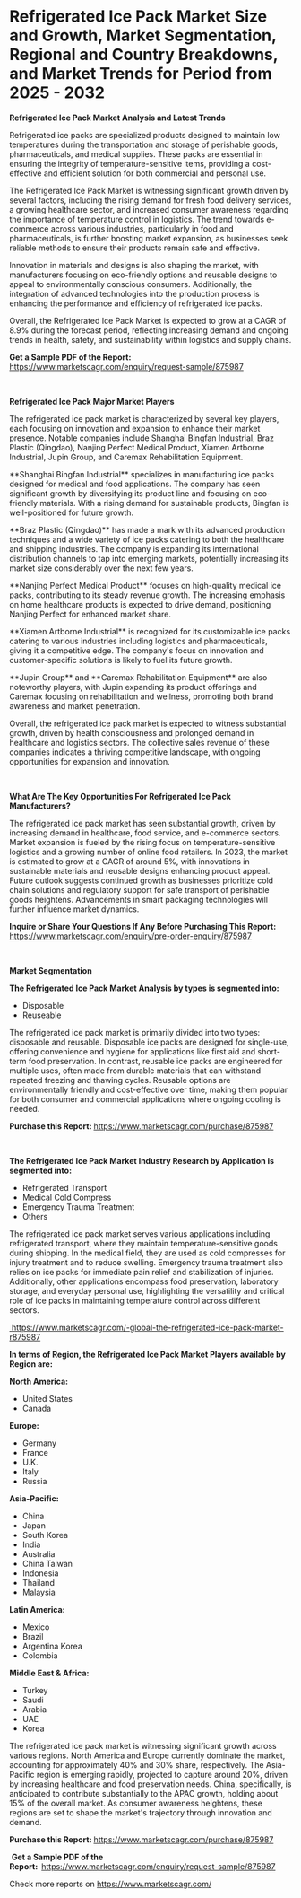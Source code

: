 <p><h1>Refrigerated Ice Pack Market Size and Growth, Market Segmentation, Regional and Country Breakdowns, and Market Trends for Period from 2025 -  2032</h1></p><p><strong>Refrigerated Ice Pack Market Analysis and Latest Trends</strong></p>
<p><p>Refrigerated ice packs are specialized products designed to maintain low temperatures during the transportation and storage of perishable goods, pharmaceuticals, and medical supplies. These packs are essential in ensuring the integrity of temperature-sensitive items, providing a cost-effective and efficient solution for both commercial and personal use.</p><p>The Refrigerated Ice Pack Market is witnessing significant growth driven by several factors, including the rising demand for fresh food delivery services, a growing healthcare sector, and increased consumer awareness regarding the importance of temperature control in logistics. The trend towards e-commerce across various industries, particularly in food and pharmaceuticals, is further boosting market expansion, as businesses seek reliable methods to ensure their products remain safe and effective.</p><p>Innovation in materials and designs is also shaping the market, with manufacturers focusing on eco-friendly options and reusable designs to appeal to environmentally conscious consumers. Additionally, the integration of advanced technologies into the production process is enhancing the performance and efficiency of refrigerated ice packs.</p><p>Overall, the Refrigerated Ice Pack Market is expected to grow at a CAGR of 8.9% during the forecast period, reflecting increasing demand and ongoing trends in health, safety, and sustainability within logistics and supply chains.</p></p>
<p><strong>Get a Sample PDF of the Report:&nbsp;</strong> <a href="https://www.marketscagr.com/enquiry/request-sample/875987?utm_campaign=2998&utm_medium=2&utm_source=Github&utm_content=ia&utm_term=21032025&utm_id=refrigerated-ice-pack">https://www.marketscagr.com/enquiry/request-sample/875987</a></p>
<p>&nbsp;</p>
<p><strong>Refrigerated Ice Pack Major Market Players</strong></p>
<p><p>The refrigerated ice pack market is characterized by several key players, each focusing on innovation and expansion to enhance their market presence. Notable companies include Shanghai Bingfan Industrial, Braz Plastic (Qingdao), Nanjing Perfect Medical Product, Xiamen Artborne Industrial, Jupin Group, and Caremax Rehabilitation Equipment.</p><p>**Shanghai Bingfan Industrial** specializes in manufacturing ice packs designed for medical and food applications. The company has seen significant growth by diversifying its product line and focusing on eco-friendly materials. With a rising demand for sustainable products, Bingfan is well-positioned for future growth.</p><p>**Braz Plastic (Qingdao)** has made a mark with its advanced production techniques and a wide variety of ice packs catering to both the healthcare and shipping industries. The company is expanding its international distribution channels to tap into emerging markets, potentially increasing its market size considerably over the next few years.</p><p>**Nanjing Perfect Medical Product** focuses on high-quality medical ice packs, contributing to its steady revenue growth. The increasing emphasis on home healthcare products is expected to drive demand, positioning Nanjing Perfect for enhanced market share.</p><p>**Xiamen Artborne Industrial** is recognized for its customizable ice packs catering to various industries including logistics and pharmaceuticals, giving it a competitive edge. The company's focus on innovation and customer-specific solutions is likely to fuel its future growth.</p><p>**Jupin Group** and **Caremax Rehabilitation Equipment** are also noteworthy players, with Jupin expanding its product offerings and Caremax focusing on rehabilitation and wellness, promoting both brand awareness and market penetration.</p><p>Overall, the refrigerated ice pack market is expected to witness substantial growth, driven by health consciousness and prolonged demand in healthcare and logistics sectors. The collective sales revenue of these companies indicates a thriving competitive landscape, with ongoing opportunities for expansion and innovation.</p></p>
<p>&nbsp;</p>
<p><strong>What Are The Key Opportunities For Refrigerated Ice Pack Manufacturers?</strong></p>
<p><p>The refrigerated ice pack market has seen substantial growth, driven by increasing demand in healthcare, food service, and e-commerce sectors. Market expansion is fueled by the rising focus on temperature-sensitive logistics and a growing number of online food retailers. In 2023, the market is estimated to grow at a CAGR of around 5%, with innovations in sustainable materials and reusable designs enhancing product appeal. Future outlook suggests continued growth as businesses prioritize cold chain solutions and regulatory support for safe transport of perishable goods heightens. Advancements in smart packaging technologies will further influence market dynamics.</p></p>
<p><strong>Inquire or Share Your Questions If Any Before Purchasing This Report:</strong> <a href="https://www.marketscagr.com/enquiry/pre-order-enquiry/875987?utm_campaign=2998&utm_medium=2&utm_source=Github&utm_content=ia&utm_term=21032025&utm_id=refrigerated-ice-pack">https://www.marketscagr.com/enquiry/pre-order-enquiry/875987</a></p>
<p>&nbsp;</p>
<p><strong>Market Segmentation</strong></p>
<p><strong>The Refrigerated Ice Pack Market Analysis by types is segmented into:</strong></p>
<p><ul><li>Disposable</li><li>Reuseable</li></ul></p>
<p><p>The refrigerated ice pack market is primarily divided into two types: disposable and reusable. Disposable ice packs are designed for single-use, offering convenience and hygiene for applications like first aid and short-term food preservation. In contrast, reusable ice packs are engineered for multiple uses, often made from durable materials that can withstand repeated freezing and thawing cycles. Reusable options are environmentally friendly and cost-effective over time, making them popular for both consumer and commercial applications where ongoing cooling is needed.</p></p>
<p><strong>Purchase this Report:&nbsp;</strong><a href="https://www.marketscagr.com/purchase/875987?utm_campaign=2998&utm_medium=2&utm_source=Github&utm_content=ia&utm_term=21032025&utm_id=refrigerated-ice-pack">https://www.marketscagr.com/purchase/875987</a></p>
<p>&nbsp;</p>
<p><strong>The Refrigerated Ice Pack Market Industry Research by Application is segmented into:</strong></p>
<p><ul><li>Refrigerated Transport</li><li>Medical Cold Compress</li><li>Emergency Trauma Treatment</li><li>Others</li></ul></p>
<p><p>The refrigerated ice pack market serves various applications including refrigerated transport, where they maintain temperature-sensitive goods during shipping. In the medical field, they are used as cold compresses for injury treatment and to reduce swelling. Emergency trauma treatment also relies on ice packs for immediate pain relief and stabilization of injuries. Additionally, other applications encompass food preservation, laboratory storage, and everyday personal use, highlighting the versatility and critical role of ice packs in maintaining temperature control across different sectors.</p></p>
<p><a href="https://www.marketscagr.com/-global-the-refrigerated-ice-pack-market-r875987?utm_campaign=2998&utm_medium=2&utm_source=Github&utm_content=ia&utm_term=21032025&utm_id=refrigerated-ice-pack">&nbsp;https://www.marketscagr.com/-global-the-refrigerated-ice-pack-market-r875987</a></p>
<p><strong>In terms of Region, the Refrigerated Ice Pack Market Players available by Region are:</strong></p>
<p>
    <p> <strong> North America: </strong>
        <ul>
            <li>United States</li>
            <li>Canada</li>
        </ul>
        </p> 
    <p> <strong> Europe: </strong>
        <ul>
            <li>Germany</li>
            <li>France</li>
            <li>U.K.</li>
            <li>Italy</li>
            <li>Russia</li>
        </ul>
        </p> 
    <p> <strong> Asia-Pacific: </strong>
        <ul>
            <li>China</li>
            <li>Japan</li>
            <li>South Korea</li>
            <li>India</li>
            <li>Australia</li>
            <li>China Taiwan</li>
            <li>Indonesia</li>
            <li>Thailand</li>
            <li>Malaysia</li>
        </ul>
        </p> 
    <p> <strong> Latin America: </strong>
        <ul>
            <li>Mexico</li>
            <li>Brazil</li>
            <li>Argentina Korea</li>
            <li>Colombia</li>
        </ul>
        </p> 
    <p> <strong> Middle East & Africa: </strong>
        <ul>
            <li>Turkey</li>
            <li>Saudi</li>
            <li>Arabia</li>
            <li>UAE</li>
            <li>Korea</li>
        </ul>
    </p>
    </p>
<p><p>The refrigerated ice pack market is witnessing significant growth across various regions. North America and Europe currently dominate the market, accounting for approximately 40% and 30% share, respectively. The Asia-Pacific region is emerging rapidly, projected to capture around 20%, driven by increasing healthcare and food preservation needs. China, specifically, is anticipated to contribute substantially to the APAC growth, holding about 15% of the overall market. As consumer awareness heightens, these regions are set to shape the market's trajectory through innovation and demand.</p></p>
<p><strong>Purchase this Report: </strong><a href="https://www.marketscagr.com/purchase/875987?utm_campaign=2998&utm_medium=2&utm_source=Github&utm_content=ia&utm_term=21032025&utm_id=refrigerated-ice-pack">https://www.marketscagr.com/purchase/875987</a></p>
<p>&nbsp;<strong>Get a Sample PDF of the Report:&nbsp;&nbsp;</strong><a href="https://www.marketscagr.com/enquiry/request-sample/875987?utm_campaign=2998&utm_medium=2&utm_source=Github&utm_content=ia&utm_term=21032025&utm_id=refrigerated-ice-pack">https://www.marketscagr.com/enquiry/request-sample/875987</a></p>
<p><strong></strong></p>
<p>Check more reports on <a href="https://www.marketscagr.com/?utm_campaign=2998&utm_medium=2&utm_source=Github&utm_content=ia&utm_term=21032025&utm_id=refrigerated-ice-pack">https://www.marketscagr.com/</a></p>